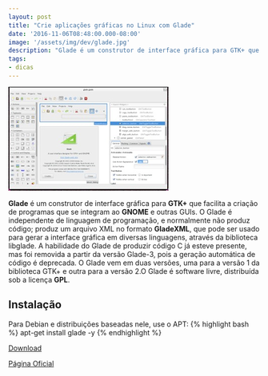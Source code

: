 ```yaml
---
layout: post
title: "Crie aplicações gráficas no Linux com Glade"
date: '2016-11-06T08:48:00.000-08:00'
image: '/assets/img/dev/glade.jpg'
description: "Glade é um construtor de interface gráfica para GTK+ que facilita a criação de programas que se integram ao GNOME e outras GUIs."
tags:
- dicas
---
```



![Blog Linux Glade](/assets/img/dev/glade.jpg)

__Glade__ é um construtor de interface gráfica para __GTK+__ que facilita a criação de programas que se integram ao __GNOME__ e outras GUIs. O Glade é independente de linguagem de programação, e normalmente não produz código; produz um arquivo XML no formato __GladeXML__, que pode ser usado para gerar a interface gráfica em diversas linguagens, através da biblioteca libglade. A habilidade do Glade de produzir código C já esteve presente, mas foi removida a partir da versão Glade-3, pois a geração automática de código é deprecada. O Glade vem em duas versões, uma para a versão 1 da biblioteca GTK+ e outra para a versão 2.O Glade é software livre, distribuída sob a licença __GPL__.

## Instalação

Para Debian e distribuições baseadas nele, use o APT:
{% highlight bash %}
apt-get install glade -y
{% endhighlight %}

[Download](https://glade.gnome.org/sources.html)

[Página Oficial](https://glade.gnome.org/)

<script async src="https://pagead2.googlesyndication.com/pagead/js/adsbygoogle.js"></script>

<!-- Informat -->
<ins class="adsbygoogle"
 style="display:block"
 data-ad-client="ca-pub-2838251107855362"
 data-ad-slot="2327980059"
 data-ad-format="auto"
 data-full-width-responsive="true"></ins>

<script>
(adsbygoogle = window.adsbygoogle || []).push({});
</script>

